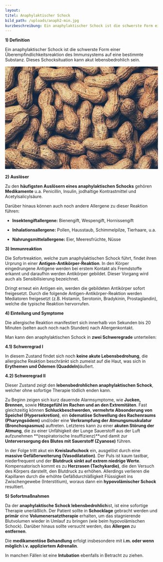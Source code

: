 ```yaml
---
layout:
titel: Anaphylaktischer Schock
bild_path: /uploads/anaph2-min.jpg
kurzbeschreibung: Ein anaphylaktischer Schock ist die schwerste Form einer Überempfindlichkeitsreaktion des Immunsystems auf eine bestimmte Substanz. Diese Schocksituation kann akut lebensbedrohlich sein.
---
```



**1) Definition**

Ein anaphylaktischer Schock ist die schwerste Form einer &Uuml;berempfindlichkeitsreaktion des Immunsystems auf eine bestimmte Substanz. Dieses Schocksituation kann akut lebensbedrohlich sein.

![](/uploads/versions/anaph2-min---x----800-535x---.jpg)

**2) Ausl&ouml;ser**

Zu den **h&auml;ufigsten Ausl&ouml;sern eines anaphylaktischen Schocks** geh&ouml;ren **Medikamente** u.a. Penicillin, Insulin, jodhaltige Kontrastmittel und Acetylsalicyls&auml;ure.

Dar&uuml;ber hinaus k&ouml;nnen auch noch andere Allergene zu dieser Reaktion f&uuml;hren:

* **Insektengiftallergene:** Bienengift, Wespengift, Hornissengift

* **Inhalationsallergene:** Pollen, Hausstaub, Schimmelpilze, Tierhaare, u.a.

* **Nahrungsmittelallergene:** Eier, Meeresfr&uuml;chte, N&uuml;sse

**3) Immunreaktion**

Die Sofortreaktion, welche zum anaphylaktischen Schock f&uuml;hrt, findet ihren Urprung in einer **Antigen-Antik&ouml;rper-Reaktion**. In den K&ouml;rper eingedrungene Antigene werden bei erstem Kontakt als Fremdstoffe erkannt und daraufhin werden Antik&ouml;rper gebildet. Dieser Vorgang wird auch als Sensibilisierung bezeichnet.

Dringt erneut ein Antigen ein, werden die gebildeten Antik&ouml;rper sofort freigesetzt. Durch die folgende Antigen-Antik&ouml;rper-Reaktion werden Mediatoren freigesetzt (z.B. Histamin, Serotonin, Bradykinin, Prostaglandin), welche die typische Reaktion hervorrufen.

**4) Einteilung und Symptome**

Die allergische Reaktion manifestiert sich innerhalb von Sekunden bis 20 Minuten (selten auch noch nach Stunden) nach Allergenkontakt.

Man kann den anaphylaktischen Schock in **zwei Schweregrade** unterteilen:

**4.1) Schweregrad I**

In diesem Zustand findet sich noch **keine akute Lebensbedrohung**, die allergische Reaktion beschr&auml;nkt sich zumeist auf die Haut, was sich in **Erythemen und &Ouml;demen (Quaddeln)**&auml;u&szlig;ert.

**4.2) Schweregrad II**

Dieser Zustand zeigt den **lebensbedrohlichen anaphylaktischen Schock**, welcher ohne sofortige Therapie t&ouml;dlich enden kann.

Zu Beginn zeigen sich kurz dauernde Alarmsymptome, wie **Jucken, Brennen,** sowie **Hitzegef&uuml;hl im Rachen und an den Extremit&auml;ten**. Fast gleichzeitig k&ouml;nnen **Schluckbeschwerden**, **vermehrte Absonderung von Speichel (Hypersekretion)**, ein **&ouml;demat&ouml;se Schwellung des Rachenraums (Pharyngs&ouml;dem)** und/oder eine **Verkrampfung der Atmungsmuskulatur (Bronchospasmus)** auftreten. Letzteres kann zu einer **akuten St&ouml;rung der Atmung**, die zu einer Unf&auml;higkeit der Lunge Sauerstoff aus der Luft aufzunehmen **(respiratorische Insuffizienz)**und damit zur **Unterversorgung des Blutes mit Sauerstoff (Zyanose)** f&uuml;hren.

In der Folge tritt akut ein **Kreislaufschock** ein, ausgel&ouml;st durch eine **massive Gef&auml;&szlig;erweiterung (Vasodilatation)**. Der Puls ist kaum tastbar, niederfrequent und der **Blutdruck sinkt auf extrem niedrige Werte**. Kompensatorisch kommt es zu **Herzrasen (Tachykardie)**, die den Versuch des K&ouml;rpers darstellt, den Blutdruck zu erh&ouml;hen. Allerdings verlieren die Kapillaren durch die erh&ouml;hte Gef&auml;&szlig;durchl&auml;&szlig;igkeit Fl&uuml;ssigkeit ins Zwischengewebe (Interstitium), woraus dann ein **hypovol&auml;mischer Schock** resultiert.

**5) Sofortma&szlig;nahmen**

Da der **anaphylaktische Schock lebensbedrohlich**ist, ist eine sofortige Therapie unerl&auml;&szlig;lich. Der Patient sollte in **Schocklage** gebracht werden und **prim&auml;r** eine **Volumenersatztherapie** erhalten, um das stagnierende Blutvolumen wieder in Umlauf zu bringen (wie beim hypovol&auml;mischen Schock). Dar&uuml;ber hinaus sollte versucht werden, das **Allergen** zu **entfernen**.

Die **medikament&ouml;se Behandlung** erfolgt insbesondere mit **i.m. oder wenn m&ouml;glich i.v. appliziertem Adrenalin**.

In manchen F&auml;llen ist eine **Intubation** ebenfalls in Betracht zu ziehen.